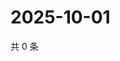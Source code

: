 # 2025-10-01

共 0 条

<!-- BEGIN ZHIHUQUESTIONS -->
<!-- 最后更新时间 Wed Oct 01 2025 05:10:14 GMT+0800 (China Standard Time) -->

<!-- END ZHIHUQUESTIONS -->
